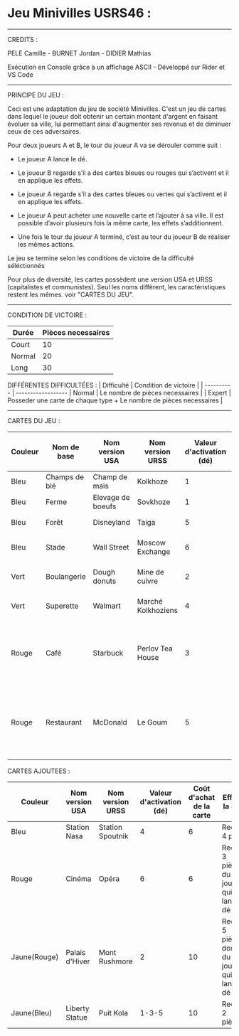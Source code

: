 # Jeu Minivilles USRS46 :
------------------------------------------------------------------------------------------
CREDITS :

PELE Camille - BURNET Jordan - DIDIER Mathias

Exécution en Console grâce à un affichage ASCII - Développé sur Rider et VS Code

------------------------------------------------------------------------------------------
PRINCIPE DU JEU :

Ceci est une adaptation du jeu de société Minivilles.
C'est un jeu de cartes dans lequel le joueur doit obtenir un certain montant d'argent en faisant évoluer sa ville, lui permettant ainsi d'augmenter ses revenus et de diminuer ceux de ces adversaires.

Pour deux joueurs A et B, le tour du joueur A va se dérouler comme suit :

 - Le joueur A lance le dé.

 - Le joueur B regarde s’il a des cartes bleues ou rouges qui s’activent et il en applique les effets.
 
 - Le joueur A regarde s’il a des cartes bleues ou vertes qui s’activent et il en applique les effets.
 
 - Le joueur A peut acheter une nouvelle carte et l’ajouter à sa ville. Il est possible d’avoir plusieurs fois la même carte, les effets s’additionnent.
 
 - Une fois le tour du joueur A terminé, c’est au tour du joueur B de réaliser les mêmes actions.

Le jeu se termine selon les conditions de victoire de la difficulté séléctionnés

Pour plus de diversité, les cartes possèdent une version USA et URSS (capitalistes et communistes). Seul les noms diffèrent, les caractéristiques restent les mêmes. voir "CARTES DU JEU".

------------------------------------------------------------------------------------------
CONDITION DE VICTOIRE :

| Durée | Pièces necessaires |
| ---------- | ------------------ 
| Court | 10 |
| Normal | 20 |
| Long | 30 |

DIFFÉRENTES DIFFICULTÉES :
| Difficulté | Condition de victoire |
| ---------- | ------------------ 
| Normal | Le nombre de pièces necessaires |
| Expert | Posseder une carte de chaque type + Le nombre de pièces necessaires |

------------------------------------------------------------------------------------------
CARTES DU JEU :

| Couleur | Nom de base	| Nom version USA | Nom version URSS | Valeur d'activation (dé) | Coût d'achat de la carte | Effet de la carte |
| ------- | ----------- | --------------- | ---------------- | ------------------------ | ------------------------ | ----------------- |
| Bleu | Champs de blé | Champ de maïs | Kolkhoze | 1 | 1 | Recevez 1 pièce |
| Bleu | Ferme | Elevage de boeufs | Sovkhoze | 1 | 2 | Recevez 1 pièce |
| Bleu | Forêt | Disneyland | Taiga | 5 | 2 | Recevez 1 pièce |
| Bleu | Stade | Wall Street | Moscow Exchange | 6 | 6 | Recevez 4 pièces |
| Vert | Boulangerie | Dough donuts | Mine de cuivre | 2 | 1 | Recevez 2 pièces |
| Vert | Superette | Walmart | Marché Kolkhoziens | 4 | 2 | Recevez 3 pièces |
| Rouge | Café | Starbuck | Perlov Tea House | 3 | 2 | Recevez 1 pièce du joueur qui a lancé le dé |
| Rouge | Restaurant | McDonald | Le Goum | 5 | 4 | Recevez 2 pièces du joueur qui a lancé le dé |

CARTES AJOUTEES :

| Couleur | Nom version USA | Nom version URSS | Valeur d'activation (dé) | Coût d'achat de la carte | Effet de la carte |
| ------- | --------------- | ---------------- | ------------------------ | ------------------------ | ----------------- |
| Bleu | Station Nasa | Station Spoutnik | 4 | 6 | Recevez 4 pièce |
| Rouge | Cinéma | Opéra | 6 | 6 | Recevez 3 pièces du joueur qui à lancé le dé |
| Jaune(Rouge) | Palais d'Hiver | Mont Rushmore | 2 | 10 | Recevez 5 pièces dont 3 du joueur qui à lancé le dé |
| Jaune(Bleu) | Liberty Statue | Puit Kola | 1-3-5 | 10 | Recevez 2 pièces |
